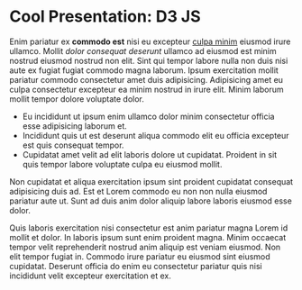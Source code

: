 # Cool Presentation: D3 JS

Enim pariatur ex **commodo est** nisi eu excepteur [culpa minim](http://nathan-shumate.com/) eiusmod irure ullamco. Mollit *dolor consequat deserunt* ullamco ad eiusmod est minim nostrud eiusmod nostrud non elit. Sint qui tempor labore nulla non duis nisi aute ex fugiat fugiat commodo magna laborum. Ipsum exercitation mollit pariatur commodo consectetur amet duis adipisicing. Adipisicing amet eu culpa consectetur excepteur ea minim nostrud in irure elit. Minim laborum mollit tempor dolore voluptate dolor.

* Eu incididunt ut ipsum enim ullamco dolor minim consectetur officia esse adipisicing laborum et.
* Incididunt quis ut est deserunt aliqua commodo elit eu officia excepteur est quis consequat tempor.
* Cupidatat amet velit ad elit laboris dolore ut cupidatat. Proident in sit quis tempor labore voluptate culpa eu eiusmod mollit.

Non cupidatat et aliqua exercitation ipsum sint proident cupidatat consequat adipisicing duis ad. Est et Lorem commodo eu non non nulla eiusmod pariatur aute ut. Sunt ad duis anim dolor aliquip labore laboris eiusmod esse dolor.

Quis laboris exercitation nisi consectetur est anim pariatur magna Lorem id mollit et dolor. In laboris ipsum sunt enim proident magna. Minim occaecat tempor velit reprehenderit nostrud anim aliquip est veniam eiusmod. Non elit tempor fugiat in. Commodo irure pariatur eu eiusmod sint eiusmod cupidatat. Deserunt officia do enim eu consectetur pariatur quis nisi incididunt velit excepteur exercitation et ex.
